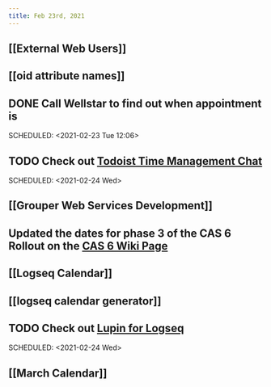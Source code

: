 ```yaml
---
title: Feb 23rd, 2021
---
```


## [[External Web Users]]
## [[oid attribute names]]
## DONE Call Wellstar to find out when appointment is
SCHEDULED: <2021-02-23 Tue 12:06>
## TODO Check out [Todoist Time Management Chat](https://twitter.com/todoist/status/1364243935380594689?s=21)
SCHEDULED: <2021-02-24 Wed>
## [[Grouper Web Services Development]]
## Updated the dates for phase 3 of the CAS 6 Rollout on the [CAS 6 Wiki Page](http://iamweb1.iam.gatech.edu/docs/services/CAS/cas-v6-upgrade/Home)
## [[Logseq Calendar]]
## [[logseq calendar generator]]
## TODO Check out [Lupin for Logseq](https://github.com/akhater/Lupin)
SCHEDULED: <2021-02-24 Wed>
## [[March Calendar]]